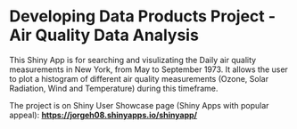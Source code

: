 Developing Data Products Project - Air Quality Data Analysis
=============================================================

This Shiny App is for searching and visulizating the Daily air quality measurements
in New York, from May to September 1973. It allows the user to plot a histogram of 
different air quality measurements (Ozone, Solar Radiation, Wind and Temperature)
during this timeframe.


The project is on Shiny User Showcase page (Shiny Apps with popular appeal):
**https://jorgeh08.shinyapps.io/shinyapp/**
